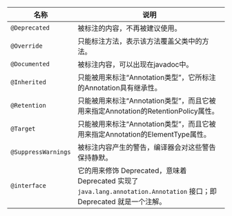 |名称|说明|
|-|-|
|`@Deprecated`|被标注的内容，不再被建议使用。|
|`@Override`  |只能标注方法，表示该方法覆盖父类中的方法。|
|`@Documented`|被标注内容，可以出现在javadoc中。|
|`@Inherited` |只能被用来标注“Annotation类型”，它所标注的Annotation具有继承性。|
|`@Retention` |只能被用来标注“Annotation类型”，而且它被用来指定Annotation的RetentionPolicy属性。|
|`@Target `   |只能被用来标注“Annotation类型”，而且它被用来指定Annotation的ElementType属性。|
|`@SuppressWarnings` |被标注内容产生的警告，编译器会对这些警告保持静默。|
|`@interface` |它的用来修饰 Deprecated，意味着 Deprecated 实现了 `java.lang.annotation.Annotation` 接口；即 Deprecated 就是一个注解。|